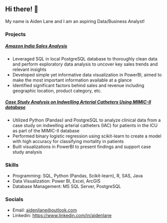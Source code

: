 ## Hi there! 👋

My name is Aiden Lane and I am an aspiring Data/Business Analyst!

### Projects
##### [Amazon India Sales Analysis](https://github.com/aidenLane/amazon-ecommerce-analysis)
- Leveraged SQL in local PostgreSQL database to thoroughly clean data and perform exploratory data analysis to uncover key sales trends and relevant insights
- Developed simple yet informative data visualization in PowerBI, aimed to make the most important information available at a glance
- Identified significant factors behind sales and revenue including geographic location, product category, etc.

##### [Case Study Analysis on Indwelling Arterial Catheters Using MIMIC-II database](https://github.com/aidenLane/IAC-MIMIC2-Analysis)
- Utilized Python (Pandas) and PostgreSQL to analyze clinical data from a case study on indwelling arterial
catheters (IAC) for patients in the ICU as part of the MIMIC-II database
- Performed binary logistic regression using scikit-learn to create a model with high accuracy for classifying
mortality in patients
- Built visualizations in PowerBI to present findings and support case study analysis

### Skills
- Programming: SQL, Python (Pandas, Scikit-learn), R, SAS, Java
- Data Visualization: Power BI, Excel, ArcGIS
- Database Management: MS SQL Server, PostgreSQL

### Socials
- Email: aidenjlane@outlook.com
- Linkedin: https://www.linkedin.com/in/aidenlane

<!--
### Learning
-->
<!--
- 🔭 I’m currently working on ...
- 🌱 I’m currently learning ...
- 📫 How to reach me: ...
-->
